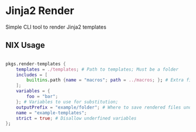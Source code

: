 # Jinja2 Render

Simple CLI tool to render Jinja2 templates


## NIX Usage

```nix

pkgs.render-templates {
    templates = ./templates; # Path to templates; Must be a folder
    includes = [ 
        builtins.path {name = "macros"; path = ../macros; }; # Extra files to include to Jinja2 Env
    ];
    variables = {
        foo = "bar";
    }; # Variables to use for substitution;
    outputPrefix = "example/folder"; # Where to save rendered files under $out
    name = "example-templates";
    strict = true; # Disallow underfined variables
};

```